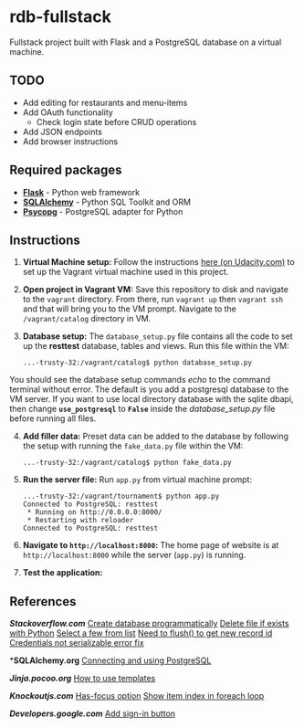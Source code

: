rdb-fullstack
=============

Fullstack project built with Flask and a PostgreSQL database on a virtual machine.

## TODO
- Add editing for restaurants and menu-items
- Add OAuth functionality
    - Check login state before CRUD operations
- Add JSON endpoints
- Add browser instructions

## Required packages
- [**Flask**](http://flask.pocoo.org/) - Python web framework
- [**SQLAlchemy**](http://www.sqlalchemy.org/) - Python SQL Toolkit and ORM
- [**Psycopg**](http://initd.org/psycopg/) - PostgreSQL adapter for Python


## Instructions
1. **Virtual Machine setup:** 
Follow the instructions [here (on Udacity.com)](https://www.udacity.com/wiki/ud088/vagrant)
to set up the Vagrant virtual machine used in this project.

2. **Open project in Vagrant VM:**
Save this repository to disk and navigate to the `vagrant` directory.
From there, run `vagrant up` then `vagrant ssh` and that will bring you to the
VM prompt. Navigate to the `/vagrant/catalog` directory in VM.

3. **Database setup:** 
The `database_setup.py` file contains all the code to set up the **resttest** 
database, tables and views. Run this file within the VM:
    ```ssh
    ...-trusty-32:/vagrant/catalog$ python database_setup.py
    ``` 
You should see the database setup commands *echo* to the command terminal without
error. The default is you add a postgresql database to the VM server. If you want
to use local directory database with the sqlite dbapi, then change **`use_postgresql`**
to **`False`** inside the *database_setup.py* file before running all files.

4. **Add filler data:**
Preset data can be added to the database by following the setup with running
the `fake_data.py` file within the VM:
    ```ssh
    ...-trusty-32:/vagrant/catalog$ python fake_data.py
    ``` 
    
3. **Run the server file:** 
Run `app.py` from virtual machine prompt:

    ```ssh
    ...-trusty-32:/vagrant/tournament$ python app.py
    Connected to PostgreSQL: resttest
     * Running on http://0.0.0.0:8000/
     * Restarting with reloader
    Connected to PostgreSQL: resttest
    ```

6. **Navigate to `http://localhost:8000`:**
The home page of website is at `http://localhost:8000` while the server (`app.py`) 
is running.

7. **Test the application:**




## References

***Stackoverflow.com***
[Create database programmatically](http://stackoverflow.com/questions/6506578/how-to-create-a-new-database-using-sqlalchemy)
[Delete file if exists with Python](http://stackoverflow.com/questions/10840533/most-pythonic-way-to-delete-a-file-which-may-not-exist)
[Select a few from list](http://stackoverflow.com/questions/1262955/how-do-i-pick-2-random-items-from-a-python-set)
[Need to flush() to get new record id](http://stackoverflow.com/questions/620610/sqlalchemy-obtain-primary-key-with-autoincrement-before-commit)
[Credentials not serializable error fix](http://stackoverflow.com/questions/22915461/google-login-server-side-flow-storing-credentials-python-examples/22930708#22930708)



***SQLAlchemy.org**
[Connecting and using PostgreSQL](http://docs.sqlalchemy.org/en/rel_1_0/dialects/postgresql.html?highlight=postgresql#dialect-postgresql)


***Jinja.pocoo.org***
[How to use templates](http://jinja.pocoo.org/docs/dev/templates/)


***Knockoutjs.com***
[Has-focus option](http://knockoutjs.com/documentation/hasfocus-binding.html)
[Show item index in foreach loop](http://knockoutjs.com/documentation/foreach-binding.html)


***Developers.google.com***
[Add sign-in button](https://developers.google.com/+/web/signin/add-button)


